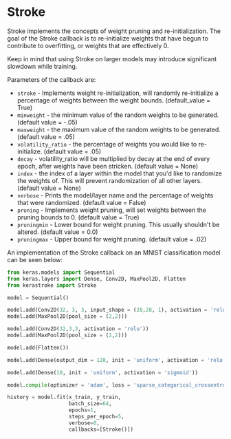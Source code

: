 # Stroke
Stroke implements the concepts of weight pruning and re-initialization. The goal of the Stroke callback is to re-initialize weights that have begun to contribute to overfitting, or weights that are effectively 0.

Keep in mind that using Stroke on larger models may introduce significant slowdown while training.

Parameters of the callback are:

* `stroke` - Implements weight re-initialization, will randomly re-initialize a percentage of weights between the weight bounds. (default_value = True)
* `minweight` - the minimum value of the random weights to be generated. (default value = -.05)
* `maxweight` - the maximum value of the random weights to be generated. (default value = .05)
* `volatility_ratio` - the percentage of weights you would like to re-initialize. (default value = .05)
*  `decay` - volatility_ratio will be multiplied by decay at the end of every epoch, after weights have been stricken. (default value = None)
* `index` - the index of a layer within the model that you'd like to randomize the weights of. This will prevent randomization of all other layers. (default value = None)
* `verbose` - Prints the model/layer name and the percentage of weights that were randomized. (default value = False)
* `pruning` - Implements weight pruning, will set weights between the pruning bounds to 0. (default value = True)
* `pruningmin` - Lower bound for weight pruning. This usually shouldn't be altered. (default value = 0.0)
* `pruningmax` - Upper bound for weight pruning. (default value = .02)

An implementation of the Stroke callback on an MNIST classification model can be seen below:

```python
from keras.models import Sequential
from keras.layers import Dense, Conv2D, MaxPool2D, Flatten
from kerastroke import Stroke

model = Sequential()

model.add(Conv2D(32, 3, 3, input_shape = (28,28, 1), activation = 'relu'))
model.add(MaxPool2D(pool_size = (2,2)))

model.add(Conv2D(32,3,3, activation = 'relu'))
model.add(MaxPool2D(pool_size = (2,2)))

model.add(Flatten())

model.add(Dense(output_dim = 128, init = 'uniform', activation = 'relu'))

model.add(Dense(10, init = 'uniform', activation = 'sigmoid'))

model.compile(optimizer = 'adam', loss = 'sparse_categorical_crossentropy', metrics = ['accuracy'])

history = model.fit(x_train, y_train,
                    batch_size=64,
                    epochs=1,
                    steps_per_epoch=5,
                    verbose=0,
                    callbacks=[Stroke()])
